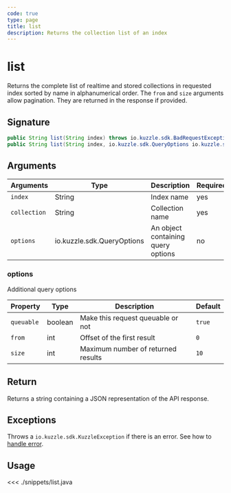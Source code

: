 ```yaml
---
code: true
type: page
title: list
description: Returns the collection list of an index
---
```


# list

Returns the complete list of realtime and stored collections in requested index sorted by name in alphanumerical order.
The `from` and `size` arguments allow pagination. They are returned in the response if provided.

## Signature

```java
public String list(String index) throws io.kuzzle.sdk.BadRequestException, io.kuzzle.sdk.ForbiddenException, io.kuzzle.sdk.GatewayTimeoutException, io.kuzzle.sdk.InternalException, io.kuzzle.sdk.ServiceUnavailableException, io.kuzzle.sdk.NotFoundException;
public String list(String index, io.kuzzle.sdk.QueryOptions io.kuzzle.sdk.QueryOptions) throws io.kuzzle.sdk.BadRequestException, io.kuzzle.sdk.ForbiddenException, io.kuzzle.sdk.GatewayTimeoutException, io.kuzzle.sdk.InternalException, io.kuzzle.sdk.ServiceUnavailableException, io.kuzzle.sdk.NotFoundException;
```

## Arguments

| Arguments    | Type                       | Description                        | Required |
| ------------ | -------------------------- | ---------------------------------- | -------- |
| `index`      | String                     | Index name                         | yes      |
| `collection` | String                     | Collection name                    | yes      |
| `options`    | io.kuzzle.sdk.QueryOptions | An object containing query options | no       |

### **options**

Additional query options

| Property   | Type    | Description                        | Default |
| ---------- | ------- | ---------------------------------- | ------- |
| `queuable` | boolean | Make this request queuable or not  | `true`  |
| `from`     | int     | Offset of the first result         | `0`     |
| `size`     | int     | Maximum number of returned results | `10`    |

## Return

Returns a string containing a JSON representation of the API response.

## Exceptions

Throws a `io.kuzzle.sdk.KuzzleException` if there is an error. See how to [handle error](/sdk/java/1/essentials/error-handling).

## Usage

<<< ./snippets/list.java
